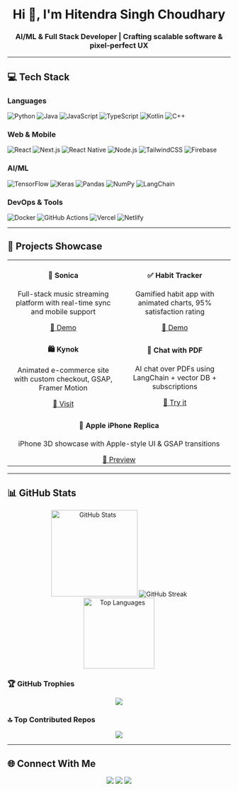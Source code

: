 <h1 align="center">Hi 👋, I'm Hitendra Singh Choudhary</h1>
<h3 align="center">AI/ML & Full Stack Developer | Crafting scalable software & pixel-perfect UX</h3>

---

## 💻 Tech Stack

### Languages
![Python](https://img.shields.io/badge/Python-3670A0?style=for-the-badge&logo=python&logoColor=ffdd54)
![Java](https://img.shields.io/badge/Java-ED8B00?style=for-the-badge&logo=openjdk&logoColor=white)
![JavaScript](https://img.shields.io/badge/JavaScript-F7DF1E?style=for-the-badge&logo=javascript&logoColor=black)
![TypeScript](https://img.shields.io/badge/TypeScript-3178C6?style=for-the-badge&logo=typescript&logoColor=white)
![Kotlin](https://img.shields.io/badge/Kotlin-7F52FF?style=for-the-badge&logo=kotlin&logoColor=white)
![C++](https://img.shields.io/badge/C++-00599C?style=for-the-badge&logo=c%2B%2B&logoColor=white)

### Web & Mobile
![React](https://img.shields.io/badge/React-20232A?style=for-the-badge&logo=react&logoColor=61DAFB)
![Next.js](https://img.shields.io/badge/Next.js-000000?style=for-the-badge&logo=next.js&logoColor=white)
![React Native](https://img.shields.io/badge/React_Native-20232A?style=for-the-badge&logo=react&logoColor=61DAFB)
![Node.js](https://img.shields.io/badge/Node.js-339933?style=for-the-badge&logo=node.js&logoColor=white)
![TailwindCSS](https://img.shields.io/badge/TailwindCSS-38B2AC?style=for-the-badge&logo=tailwind-css&logoColor=white)
![Firebase](https://img.shields.io/badge/Firebase-FFCA28?style=for-the-badge&logo=firebase&logoColor=black)

### AI/ML
![TensorFlow](https://img.shields.io/badge/TensorFlow-FF6F00?style=for-the-badge&logo=tensorflow&logoColor=white)
![Keras](https://img.shields.io/badge/Keras-D00000?style=for-the-badge&logo=keras&logoColor=white)
![Pandas](https://img.shields.io/badge/Pandas-150458?style=for-the-badge&logo=pandas&logoColor=white)
![NumPy](https://img.shields.io/badge/NumPy-013243?style=for-the-badge&logo=numpy&logoColor=white)
![LangChain](https://img.shields.io/badge/LangChain-000000?style=for-the-badge&logo=langchain&logoColor=white)

### DevOps & Tools
![Docker](https://img.shields.io/badge/Docker-2496ED?style=for-the-badge&logo=docker&logoColor=white)
![GitHub Actions](https://img.shields.io/badge/GitHub_Actions-2088FF?style=for-the-badge&logo=github-actions&logoColor=white)
![Vercel](https://img.shields.io/badge/Vercel-000000?style=for-the-badge&logo=vercel&logoColor=white)
![Netlify](https://img.shields.io/badge/Netlify-00C7B7?style=for-the-badge&logo=netlify&logoColor=white)

---

## 🚀 Projects Showcase

<div align="center">

<table>
<tr>
  <td align="center" width="48%">
    <h4>🎵 Sonica</h4>
    <p>Full-stack music streaming platform with real-time sync and mobile support</p>
    <a href="https://sonica-web.vercel.app/">🔗 Demo</a>
  </td>
  <td align="center" width="48%">
    <h4>✅ Habit Tracker</h4>
    <p>Gamified habit app with animated charts, 95% satisfaction rating</p>
    <a href="https://habit-tracker-peach-phi.vercel.app/">🔗 Demo</a>
  </td>
</tr>
<tr>
  <td align="center" width="48%">
    <h4>🛍️ Kynok</h4>
    <p>Animated e-commerce site with custom checkout, GSAP, Framer Motion</p>
    <a href="https://kynok.com/">🔗 Visit</a>
  </td>
  <td align="center" width="48%">
    <h4>📄 Chat with PDF</h4>
    <p>AI chat over PDFs using LangChain + vector DB + subscriptions</p>
    <a href="https://chat-with-pdf-challenge-mocha.vercel.app/">🔗 Try it</a>
  </td>
</tr>
<tr>
  <td align="center" colspan="2">
    <h4>🍎 Apple iPhone Replica</h4>
    <p>iPhone 3D showcase with Apple-style UI & GSAP transitions</p>
    <a href="https://apple-website-liard.vercel.app/">🔗 Preview</a>
  </td>
</tr>
</table>

</div>

---

## 📊 GitHub Stats

<p align="center">
  <img src="https://github-readme-stats.vercel.app/api?username=hitendraa&hide_title=false&hide_rank=false&show_icons=true&include_all_commits=true&count_private=true&disable_animations=false&theme=tokyonight&locale=en&hide_border=false" height="195" alt="GitHub Stats"/>
  <img src="https://github-readme-streak-stats-phi-drab.vercel.app?user=hitendraa&theme=tokyonight" alt="GitHub Streak" />
  <br/>
  <img src="https://github-readme-stats.vercel.app/api/top-langs/?username=hitendraa&theme=dracula&layout=compact&langs_count=8&hide_border=false" height="160" alt="Top Languages"/>
</p>

### 🏆 GitHub Trophies
<p align="center">
  <img src="https://github-profile-trophy.vercel.app/?username=hitendraa&theme=dracula&no-bg=true&margin-w=10" />
</p>

### 🔝 Top Contributed Repos
<p align="center">
  <img src="https://github-contributor-stats.vercel.app/api?username=hitendraa&limit=5&theme=dracula&combine_all_yearly_contributions=true" />
</p>

---

## 🌐 Connect With Me

<p align="center">
  <a href="mailto:hitendrasinghchoudhary987@gmail.com"><img src="https://img.shields.io/badge/Gmail-D14836?style=for-the-badge&logo=gmail&logoColor=white"/></a>
  <a href="https://www.linkedin.com/in/hitendraa/"><img src="https://img.shields.io/badge/LinkedIn-0077B5?style=for-the-badge&logo=linkedin&logoColor=white"/></a>
  <a href="https://hitendraa.me/"><img src="https://img.shields.io/badge/Portfolio-1de9b6?style=for-the-badge&logoColor=white"/></a>
</p>
